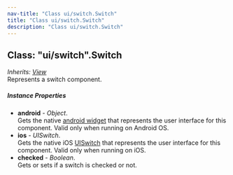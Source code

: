 ```yaml
---
nav-title: "Class ui/switch.Switch"
title: "Class ui/switch.Switch"
description: "Class ui/switch.Switch"
---
```

## Class: "ui/switch".Switch  
_Inherits:_ [_View_](../../ui/core/view/View.md)  
Represents a switch component.

##### Instance Properties
 - **android** - _Object_.    
  Gets the native [android widget](http://developer.android.com/reference/android/widget/Switch.html) that represents the user interface for this component. Valid only when running on Android OS.
 - **ios** - _UISwitch_.    
  Gets the native iOS [UISwitch](https://developer.apple.com/library/ios/documentation/UIKit/Reference/UISwitch_Class/) that represents the user interface for this component. Valid only when running on iOS.
 - **checked** - _Boolean_.    
  Gets or sets if a switch is checked or not.